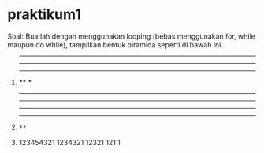 # praktikum1

Soal:
Buatlah dengan menggunakan looping (bebas menggunakan for, while maupun do while),
tampilkan bentuk piramida seperti di bawah ini.

1. *****
    ****
     ***
      **
       *
2. **********
    ********
     ******
      ****
       **
           
3. 123454321
    1234321
     12321
      121
       1
       
       
